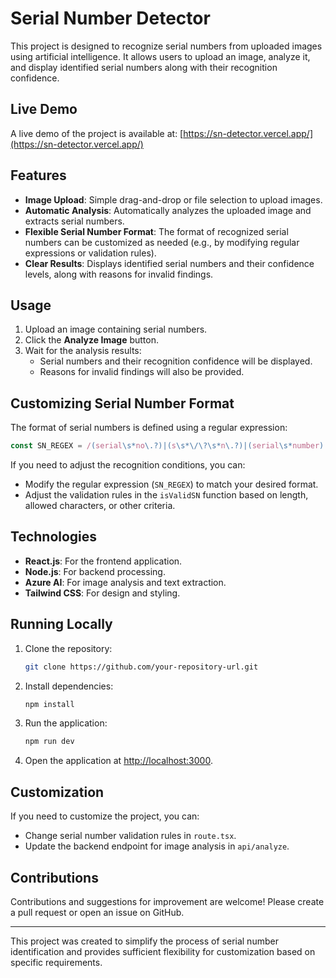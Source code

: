 # Serial Number Detector

This project is designed to recognize serial numbers from uploaded images using artificial intelligence. It allows users to upload an image, analyze it, and display identified serial numbers along with their recognition confidence.

## Live Demo
A live demo of the project is available at: [https://sn-detector.vercel.app/](https://sn-detector.vercel.app/)

## Features
- **Image Upload**: Simple drag-and-drop or file selection to upload images.
- **Automatic Analysis**: Automatically analyzes the uploaded image and extracts serial numbers.
- **Flexible Serial Number Format**: The format of recognized serial numbers can be customized as needed (e.g., by modifying regular expressions or validation rules).
- **Clear Results**: Displays identified serial numbers and their confidence levels, along with reasons for invalid findings.

## Usage
1. Upload an image containing serial numbers.
2. Click the **Analyze Image** button.
3. Wait for the analysis results:
   - Serial numbers and their recognition confidence will be displayed.
   - Reasons for invalid findings will also be provided.

## Customizing Serial Number Format
The format of serial numbers is defined using a regular expression:

```typescript
const SN_REGEX = /(serial\s*no\.?)|(s\s*\/\?\s*n\.?)|(serial\s*number)|(serial\s*#)|(sn:?)/i;
```

If you need to adjust the recognition conditions, you can:
- Modify the regular expression (`SN_REGEX`) to match your desired format.
- Adjust the validation rules in the `isValidSN` function based on length, allowed characters, or other criteria.

## Technologies
- **React.js**: For the frontend application.
- **Node.js**: For backend processing.
- **Azure AI**: For image analysis and text extraction.
- **Tailwind CSS**: For design and styling.

## Running Locally
1. Clone the repository:
   ```bash
   git clone https://github.com/your-repository-url.git
   ```
2. Install dependencies:
   ```bash
   npm install
   ```
3. Run the application:
   ```bash
   npm run dev
   ```
4. Open the application at [http://localhost:3000](http://localhost:3000).

## Customization
If you need to customize the project, you can:
- Change serial number validation rules in `route.tsx`.
- Update the backend endpoint for image analysis in `api/analyze`.

## Contributions
Contributions and suggestions for improvement are welcome! Please create a pull request or open an issue on GitHub.

---

This project was created to simplify the process of serial number identification and provides sufficient flexibility for customization based on specific requirements.
